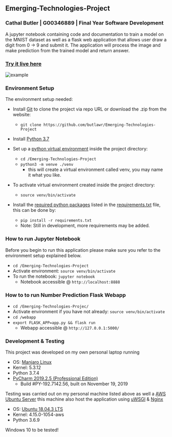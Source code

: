 ## Emerging-Technologies-Project
### Cathal Butler | G00346889 | Final Year Software Development
A jupyter notebook containing code and documentation to train a model on the MNIST dataset as well as a flask web 
application that allows user draw a digit from 0 -> 9 and submit it. The application will process the image and make 
prediction from the trained model and return answer.


### [Try it live here](http://34.240.7.87/)

![example](https://github.com/butlawr/Emerging-Technologies-Project/blob/master/assets/example.gif)

### Environment Setup
The environment setup needed:
 
 * Install [Git](https://git-scm.com/downloads) to clone the project via repo URL or download the .zip from the website:
    * `git clone https://github.com/butlawr/Emerging-Technologies-Project`
 * Install [Python 3.7 ](https://www.python.org/downloads/)
 * Set up a [python virtual environment](https://docs.python.org/3/tutorial/venv.html#creating-virtual-environments) inside the project directory:
    * `cd /Emerging-Technologies-Project`
    * `python3 -m venve ./venv`
        * this will create a virtual environment called venv, you may name it what you like.
 * To activate virtual environment created inside the project directory:
    * `source venv/bin/activate`
    
 * Install the [required python packages](https://docs.python.org/3/tutorial/venv.html#managing-packages-with-pip) listed in the [requirements.txt](https://github.com/butlawr/Emerging-Technologies-Project/blob/master/requirements.txt) file, this can be done by:
    * `pip install -r requirements.txt`
    * Note: Still in development, more requirements may be added.
   
### How to run Jupyter Notebook
Before you begin to run this application please make sure you refer to the environment setup explained below. 

* `cd /Emerging-Technologies-Project`
* Activate environment: `source venv/bin/activate`
* To run the notebook: `jupyter notebook`
    - Notebook accessible @ `http://localhost:8888`

### How to to run Number Prediction Flask Webapp

* `cd /Emerging-Technologies-Projec/`
* Activate environment if you have not already: `source venv/bin/activate`
* `cd /webapp`
* `export FLASK_APP=app.py && flask run`
    - Webapp accessible @ `http://127.0.0.1:5000/`

### Development & Testing
This project was developed on my own personal laptop running
* OS: [Manjaro Linux](https://manjaro.org/download/official/kde/)
* Kernel: 5.3.12
* Python 3.7.4
* [PyCharm 2019.2.5 (Professional Edition)](https://www.jetbrains.com/pycharm/)
  - Build #PY-192.7142.56, built on November 19, 2019

Testing was carried out on my personal machine listed above as well a [AWS Ubuntu Server](https://aws.amazon.com/) this
machine also host the application using [uWSGI](https://uwsgi-docs.readthedocs.io/en/latest/) & [Nginx](https://www.nginx.com/)
* OS: [Ubuntu 18.04.3 LTS](https://ubuntu.com/download/desktop)
* Kernel: 4.15.0-1054-aws
* Python 3.6.9

Windows 10 to be tested!
